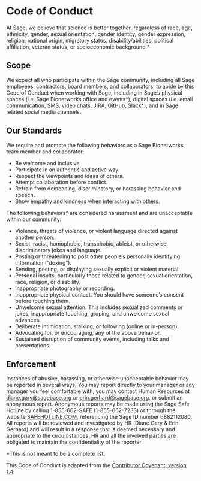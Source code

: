 <!-- Updated from https://sites.google.com/sagebase.org/intranet/hr/policies?authuser=0#h.r7p7w5ny6bxo on March 31, 2022 -->

# Code of Conduct

At Sage, we believe that science is better together, regardless of race, age,
ethnicity, gender, sexual orientation, gender identity, gender expression,
religion, national origin, migratory status, disability/abilities, political
affiliation, veteran status, or socioeconomic background.*

## Scope

We expect all who participate within the Sage community, including all Sage
employees, contractors, board members, and collaborators, to abide by this Code
of Conduct when working with Sage, including in Sage’s physical spaces (i.e.
Sage Bionetworks office and events*), digital spaces (i.e. email communication,
SMS, video chats, JIRA, GitHub, Slack*), and in Sage related social media
channels.

## Our Standards

We require and promote the following behaviors as a Sage Bionetworks team member
and collaborator:

- Be welcome and inclusive.
- Participate in an authentic and active way.
- Respect the viewpoints and ideas of others.
- Attempt collaboration before conflict.
- Refrain from demeaning, discriminatory, or harassing behavior and speech.
- Show empathy and kindness when interacting with others.

The following behaviors* are considered harassment and are unacceptable within
our community:

- Violence, threats of violence, or violent language directed against another
  person.
- Sexist, racist, homophobic, transphobic, ableist, or otherwise discriminatory
  jokes and language.
- Posting or threatening to post other people’s personally identifying
  information (“doxing”).
- Sending, posting, or displaying sexually explicit or violent material.
- Personal insults, particularly those related to gender, sexual orientation,
  race, religion, or disability.
- Inappropriate photography or recording.
- Inappropriate physical contact. You should have someone’s consent before
  touching them.
- Unwelcome sexual attention. This includes sexualized comments or jokes,
  inappropriate touching, groping, and unwelcome sexual advances.
- Deliberate intimidation, stalking, or following (online or in-person).
- Advocating for, or encouraging, any of the above behavior.
- Sustained disruption of community events, including talks and presentations.

## Enforcement 

Instances of abusive, harassing, or otherwise unacceptable behavior may be
reported in several ways. You may report directly to your manager or any manager
you feel comfortable with, you may contact Human Resources at
diane.gary@sagebase.org or erin.gerhard@sagebase.org, or submit an anonymous
report. Anonymous reports may be made using the Sage Safe Hotline by calling
1-855-662-SAFE (1-855-662-7233) or through the website [SAFEHOTLINE.COM],
referencing the Sage ID number 6882112080. All reports will be reviewed and
investigated by HR (Diane Gary & Erin Gerhard) and will result in a response
that is deemed necessary and appropriate to the circumstances. HR and all the
involved parties are obligated to maintain the confidentiality of the reporter.

*This is not meant to be a complete list.

This Code of Conduct is adapted from the [Contributor Covenant, version 1.4].

<!-- Links -->

[SAFEHOTLINE.COM]: https://www.google.com/url?q=https%3A%2F%2Fsafehotline.com%2F&sa=D&sntz=1&usg=AOvVaw2ELj3uaxOcA0cZ-urQ1cfP
[Contributor Covenant, version 1.4]: https://www.google.com/url?q=https%3A%2F%2Fwww.contributor-covenant.org%2Fversion%2F1%2F4%2Fcode-of-conduct.html&sa=D&sntz=1&usg=AOvVaw36CLk033noxVBQLvTOBXLm